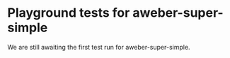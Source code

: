 # Playground tests for aweber-super-simple
We are still awaiting the first test run for aweber-super-simple.
